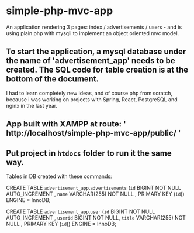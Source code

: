 # simple-php-mvc-app

An application rendering 3 pages: index / advertisements / users - and is using plain php with mysqli to implement an object oriented mvc model.

**To start the application, a mysql database under the name of 'advertisement_app' needs to be created. The SQL code for table creation is at the bottom of the document.** 
---
I had to learn completely new ideas, and of course php from scratch, because i was working on projects with Spring,
React, PostgreSQL and nginx in the last year.

## App built with XAMPP at route: ' http://localhost/simple-php-mvc-app/public/ '
Put project in `htdocs` folder to run it the same way.
---
Tables in DB created with these commands:

CREATE TABLE `advertisement_app`.`advertisements` (`id` BIGINT NOT NULL AUTO_INCREMENT , `name` VARCHAR(255) NOT NULL , PRIMARY KEY (`id`)) ENGINE = InnoDB;

CREATE TABLE `advertisement_app`.`user` (`id` BIGINT NOT NULL AUTO_INCREMENT , `userid` BIGINT NOT NULL, `title` VARCHAR(255) NOT NULL , PRIMARY KEY (`id`)) ENGINE = InnoDB;
